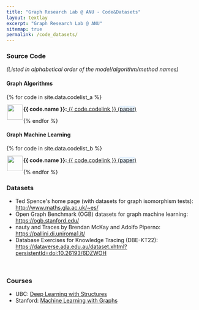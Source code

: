 ```yaml
---
title: "Graph Research Lab @ ANU - Code&Datasets"
layout: textlay
excerpt: "Graph Research Lab @ ANU"
sitemap: true
permalink: /code_datasets/
---
```


### Source Code ### 
_(Listed in alphabetical order of the model/algorithm/method names)_

#### Graph Algorithms ####

<div class="col-sm-19 clearfix">
 <div class="well">
 
  {% for code in site.data.codelist_a %}
 
  
  <div class="row">
   <img src="{{ site.url }}{{ site.baseurl }}/images/letters/{{ code.image }}" class="img-responsive" width="40" style="float: left;margin-top: -5px;Padding: 2px;"/><strong> {{ code.name }}:</strong><a href="{{ code.codelink }}"> {{ code.codelink }}</a><a href="{{ code.paperlink }}"> (<span style="background-color: #e6f2ff">paper</span>) </a>
   <br>
   
  </div>
  
  {% endfor %}
 
 </div>
</div>

#### Graph Machine Learning ####

<div class="col-sm-19 clearfix">
 <div class="well">
 
  {% for code in site.data.codelist_b %}
 
  
  <div class="row">
   <img src="{{ site.url }}{{ site.baseurl }}/images/letters/{{ code.image }}" class="img-responsive" width="40" style="float: left;margin-top: -5px;Padding: 2px;"/><strong> {{ code.name }}:</strong><a href="{{ code.codelink }}"> {{ code.codelink }}</a><a href="{{ code.paperlink }}"> (<span style="background-color: #e6f2ff">paper</span>) </a>
   <br>
   
  </div>
  
  {% endfor %}
 
 </div>
</div>


### Datasets

<ul>
<li>Ted Spence's home page (with datasets for graph isomorphism tests): <a href="http://www.maths.gla.ac.uk/~es/">http://www.maths.gla.ac.uk/~es/</a></li>
<li>Open Graph Benchmark (OGB) datasets for graph machine learning: <a href="https://ogb.stanford.edu/">https://ogb.stanford.edu/</a></li>
<li>nauty and Traces by Brendan McKay and Adolfo Piperno: <a href="https://pallini.di.uniroma1.it/">https://pallini.di.uniroma1.it/</a></li>
<li>Database Exercises for Knowledge Tracing (DBE-KT22): <a href="https://dataverse.ada.edu.au/dataset.xhtml?persistentId=doi:10.26193/6DZWOH">https://dataverse.ada.edu.au/dataset.xhtml?persistentId=doi:10.26193/6DZWOH</a></li>
</ul>

<br>

### Courses

<ul>
<li>UBC: <a href="https://lrjconan.github.io/DL-structures/">Deep Learning with Structures</a></li>
<li>Stanford: <a href="http://web.stanford.edu/class/cs224w/">Machine Learning with Graphs</a></li>
</ul>  

<br> 
